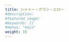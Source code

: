 ```yaml
---
title: シャトー・グラン・ビロー
#description: 
#featured_image: 
#keywords: []
#menus: "main"
weight: 15
---
```


